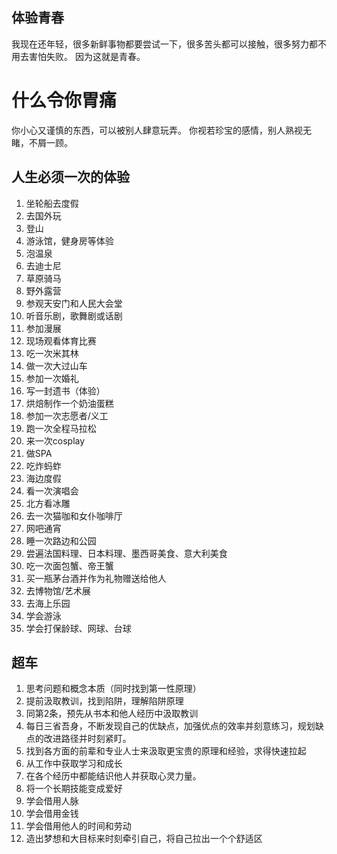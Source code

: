 ## 体验青春
我现在还年轻，很多新鲜事物都要尝试一下，很多苦头都可以接触，很多努力都不用去害怕失败。
因为这就是青春。

# 什么令你胃痛
你小心又谨慎的东西，可以被别人肆意玩弄。
你视若珍宝的感情，别人熟视无睹，不屑一顾。

## 人生必须一次的体验
1. 坐轮船去度假
2. 去国外玩
3. 登山
4. 游泳馆，健身房等体验
5. 泡温泉
6. 去迪士尼
7. 草原骑马
8. 野外露营
9. 参观天安门和人民大会堂
10. 听音乐剧，歌舞剧或话剧
11. 参加漫展
12. 现场观看体育比赛
13. 吃一次米其林
14. 做一次大过山车
15. 参加一次婚礼
16. 写一封遗书（体验）
17. 烘焙制作一个奶油蛋糕
18. 参加一次志愿者/义工
19. 跑一次全程马拉松
20. 来一次cosplay
21. 做SPA
22. 吃炸蚂蚱
23. 海边度假
24. 看一次演唱会
25. 北方看冰雕
26. 去一次猫咖和女仆咖啡厅
27. 网吧通宵
28. 睡一次路边和公园
29. 尝遍法国料理、日本料理、墨西哥美食、意大利美食
30. 吃一次面包蟹、帝王蟹
31. 买一瓶茅台酒并作为礼物赠送给他人
32. 去博物馆/艺术展
33. 去海上乐园
34. 学会游泳
35. 学会打保龄球、网球、台球

## 超车
1. 思考问题和概念本质（同时找到第一性原理）
2. 提前汲取教训，找到陷阱，理解陷阱原理
3. 同第2条，预先从书本和他人经历中汲取教训
4. 每日三省吾身，不断发现自己的优缺点，加强优点的效率并刻意练习，规划缺点的改进路径并时刻紧盯。
5. 找到各方面的前辈和专业人士来汲取更宝贵的原理和经验，求得快速拉起
6. 从工作中获取学习和成长
7. 在各个经历中都能结识他人并获取心灵力量。
8. 将一个长期技能变成爱好
9. 学会借用人脉
10. 学会借用金钱
11. 学会借用他人的时间和劳动
12. 造出梦想和大目标来时刻牵引自己，将自己拉出一个个舒适区
